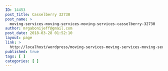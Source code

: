 ```yaml
---
ID: 14453
post_title: Casselberry 32730
post_name: >
  moving-services-moving-services-moving-services-casselberry-32730
author: mrgabonijeff@gmail.com
post_date: 2018-03-28 01:52:10
layout: page
link: >
  http://localhost/wordpress/moving-services-moving-services-moving-services-casselberry-32730/
published: true
tags: [ ]
categories: [ ]
---
```

